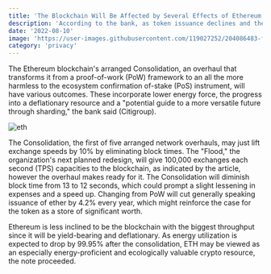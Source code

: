 ```yaml
---
title: 'The Blockchain Will Be Affected by Several Effects of Ethereum’s Merger'
description: 'According to the bank, as token issuance declines and the burn mechanism is kept in place, Ethereum will probably experience deflation.'
date: '2022-08-10'
image: 'https://user-images.githubusercontent.com/119027252/204086483-fb8ca477-b766-41cb-970d-5dc91db239d2.png'
category: 'privacy'
---
```

The Ethereum blockchain's arranged Consolidation, an overhaul that transforms it from a proof-of-work (PoW) framework to an all the more harmless to the ecosystem confirmation of-stake (PoS) instrument, will have various outcomes. These incorporate lower energy force, the progress into a deflationary resource and a "potential guide to a more versatile future through sharding," the bank said (Citigroup).

![eth](https://user-images.githubusercontent.com/119027252/204086556-ee9b5310-ce30-4860-9848-3dd18f7daca5.jpg)

The Consolidation, the first of five arranged network overhauls, may just lift exchange speeds by 10% by eliminating block times. The "Flood," the organization's next planned redesign, will give 100,000 exchanges each second (TPS) capacities to the blockchain, as indicated by the article, however the overhaul makes ready for it. The Consolidation will diminish block time from 13 to 12 seconds, which could prompt a slight lessening in expenses and a speed up. Changing from PoW will cut generally speaking issuance of ether by 4.2% every year, which might reinforce the case for the token as a store of significant worth.

Ethereum is less inclined to be the blockchain with the biggest throughput since it will be yield-bearing and deflationary. As energy utilization is expected to drop by 99.95% after the consolidation, ETH may be viewed as an especially energy-proficient and ecologically valuable crypto resource, the note proceeded.
